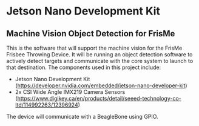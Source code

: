 # Jetson Nano Development Kit
## Machine Vision Object Detection for FrisMe
This is the software that will support the machine vision for the FrisMe Frisbee Throwing Device. It will be running an object detection software to actively detect targets and communicate with the core system to launch to that destination.
The components used in this project include:
- Jetson Nano Development Kit (https://developer.nvidia.com/embedded/jetson-nano-developer-kit)
- 2x CSI Wide Angle IMX219 Camera Sensors (https://www.digikey.ca/en/products/detail/seeed-technology-co-ltd/114992263/12396924)

The device will communicate with a BeagleBone using GPIO.
